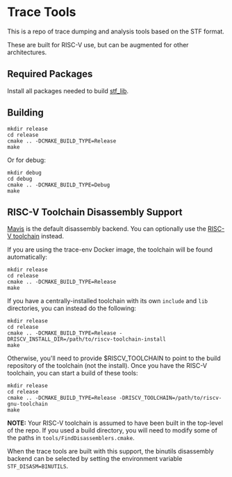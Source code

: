 # Trace Tools

This is a repo of trace dumping and analysis tools based on the STF format.

These are built for RISC-V use, but can be augmented for other architectures.

## Required Packages

Install all packages needed to build [stf_lib](https://github.com/sifive/stf_lib).

## Building

```
mkdir release
cd release
cmake .. -DCMAKE_BUILD_TYPE=Release
make
```
Or for debug:
```
mkdir debug
cd debug
cmake .. -DCMAKE_BUILD_TYPE=Debug
make
```

## RISC-V Toolchain Disassembly Support

[Mavis](https://github.com/sifive/mavis) is the default disassembly backend. You can optionally use the [RISC-V toolchain](https://github.com/riscv/riscv-gnu-toolchain) instead.

If you are using the trace-env Docker image, the toolchain will be found automatically:
```
mkdir release
cd release
cmake .. -DCMAKE_BUILD_TYPE=Release
make
```
If you have a centrally-installed toolchain with its own `include` and `lib` directories, you can instead do the following:
```
mkdir release
cd release
cmake .. -DCMAKE_BUILD_TYPE=Release -DRISCV_INSTALL_DIR=/path/to/riscv-toolchain-install
make
```
Otherwise, you'll need to provide $RISCV_TOOLCHAIN to point to the build repository of the toolchain (not the install). Once you have the RISC-V toolchain, you can start a build of these tools:
```
mkdir release
cd release
cmake .. -DCMAKE_BUILD_TYPE=Release -DRISCV_TOOLCHAIN=/path/to/riscv-gnu-toolchain
make
```
**NOTE:** Your RISC-V toolchain is assumed to have been built in the top-level of the repo.
If you used a build directory, you will need to modify some of the paths in `tools/FindDisassemblers.cmake`.

When the trace tools are built with this support, the binutils disassembly backend can be selected by setting the environment variable `STF_DISASM=BINUTILS`.
